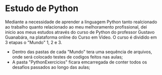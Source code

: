 <h1>Estudo de Python</h1>

<p>Mediante a necessidade de aprender a linguagem Python tanto realcionado ao trabalho quanto relacionado ao meu melhoramento profissional, dei inicio aos meus estudos através do curso de Python do professor Gustavo Guanabára, na plataforma online do Curso em Vídeo. O curso é dividido em 3 etapas o "Mundo" 1, 2 e 3.</p>

<ul>
    <li>Dentro das pastas de cada "Mundo" tera uma sequência de arquivos, onde será colocado testes de codigos feitos nas aulas;</li>
    <li>A pasta "PythonExercicios" ficara emcarregada de conter todos os desafios passados ao longo das aulas;</li>
</ul>
